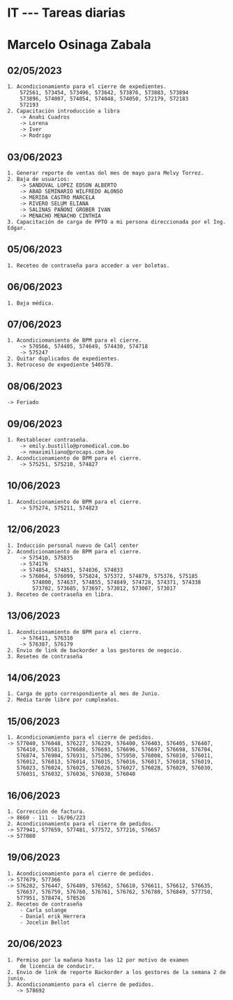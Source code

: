 # IT --- Tareas diarias
# Marcelo Osinaga Zabala
## 02/05/2023
    1. Acondicionamiento para el cierre de expedientes.
        572561, 573454, 573496, 573642, 573876, 573883, 573894
        573896, 574007, 574054, 574048, 574050, 572179, 572183
        572193
    2. Capacitación introducción a libra
        -> Anahi Cuadros
        -> Lorena
        -> Iver
        -> Rodrigo 
## 03/06/2023
    1. Generar reporte de ventas del mes de mayo para Melvy Torrez.
    2. Baja de usuarios:
        -> SANDOVAL LOPEZ EDSON ALBERTO
        -> ABAD SEMINARIO WILFREDO ALONSO
        -> MERIDA CASTRO MARCELA
        -> RIVERO SELUM ELIANA
        -> SALINAS PAÑONI GROBER IVAN
        -> MENACHO MENACHO CINTHIA
    3. Capacitación de carga de PPTO a mi persona direccionada por el Ing. Edgar.
## 05/06/2023
    1. Receteo de contraseña para acceder a ver boletas.
## 06/06/2023
    1. Baja médica.
## 07/06/2023
    1. Acondiciomaniento de BPM para el cierre.
        -> 570566, 574405, 574649, 574430, 574718
        -> 575247
    2. Quitar duplicados de expedientes.
    3. Retroceso de expediente 540578.
## 08/06/2023
    -> Feriado
## 09/06/2023
    1. Restablecer contraseña.
        -> emily.bustillo@promedical.com.bo
        -> nmaximiliano@procaps.com.bo
    2. Acondicionamiento de BPM para el cierre.
        -> 575251, 575210, 574827
## 10/06/2023
    1. Acondicionamiento de BPM para el cierre.
        -> 575274, 575211, 574823
## 12/06/2023
    1. Inducción personal nuevo de Call center
    2. Acondicionamiento de BPM para el cierre.
        -> 575410, 575835
        -> 574176
        -> 574854, 574851, 574836, 574833
        -> 576064, 576099, 575824, 575372, 574879, 575376, 575185
            574800, 574637, 574855, 574849, 574728, 574371, 574338
            573702, 573685, 573697, 573012, 573007, 573017
    3. Receteo de contraseña en libra.
## 13/06/2023
    1. Acondicionamiento de BPM para el cierre.
        -> 576411, 576310
        -> 576387, 576179
    2. Envio de link de backorder a los gestores de negocio.
    3. Reseteo de contraseña 
## 14/06/2023
    1. Carga de ppto correspondiente al mes de Junio. 
    2. Media tarde libre por cumpleaños.
## 15/06/2023
    1. Acondicionamiento para el cierre de pedidos.
    -> 577040, 576048, 576227, 576229, 576400, 576403, 576405, 576407, 
       576410, 576581, 576688, 576693, 576696, 576697, 576698, 576704,
       576874, 576904, 576931, 575206, 575950, 576008, 576010, 576011,
       576012, 576013, 576014, 576015, 576016, 576017, 576018, 576019,
       576023, 576024, 576025, 576026, 576027, 576028, 576029, 576030,
       576031, 576032, 576036, 576038, 576040

## 16/06/2023
    1. Corrección de factura.
    -> 8660 - 111 - 16/06/223
    2. Acondicionamiento para el cierre de pedidos.
    -> 577941, 577659, 577481, 577572, 577216, 576657
    -> 577080
## 19/06/2023
    1. Acondicionamiento para el cierre de pedidos.
    -> 577679, 577366
    -> 576282, 576447, 576489, 576562, 576610, 576611, 576612, 576635,
       576637, 576759, 576760, 576761, 576762, 576780, 576849, 577750, 
       577951, 578474, 578526 
    2. Receteo de contraseña
        - Carla solange
        - Daniel erik Herrera
        - Jocelin Bellot

## 20/06/2023
    1. Permiso por la mañana hasta las 12 por motivo de examen
        de licencia de conducir.
    2. Envio de link de reporte Backorder a los gestores de la semana 2 de junio.
    3. Acondicionamiento para el cierre de pedidos.
       -> 578692
